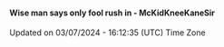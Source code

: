 #### Wise man says only fool rush in - McKidKneeKaneSir
Updated on 03/07/2024 - 16:12:35 (UTC) Time Zone
